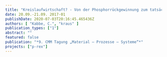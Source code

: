 ```yaml
---
title: "Kreislaufwirtschaft? - Von der Phosphorrückgewinnung zum tatsächlichen Recycling"
date: 20.09.-21.09. 2017-01
publishDate: 2020-07-03T20:16:45.465436Z
authors: [ "Kabbe, C.", "kraus" ]
publication_types: ["1"]
abstract: ""
featured: false
publication: "*9. CMM Tagung „Material – Prozesse – Systeme“*"
projects: ["p-rex"]
---
```



